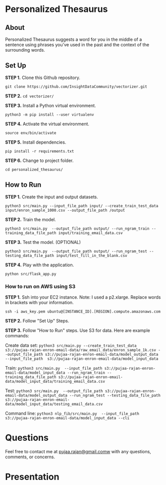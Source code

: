 # Personalized Thesaurus

## About

Personalized Thesaurus suggests a word for you in the middle of a sentence using phrases you've used in the past and the context of the surrounding words. 

## Set Up

**STEP 1.** Clone this Github repository.

```git clone https://github.com/InsightDataCommunity/vectorizer.git```

**STEP 2.** ```cd vectorizer/```

**STEP 3.** Install a Python virtual environment.

```python3 -m pip install --user virtualenv```

**STEP 4.** Activate the virtual environment.

```source env/bin/activate```

**STEP 5.** Install dependencies.

```pip install -r requirements.txt```

**STEP 6.** Change to project folder.

```cd personalized_thesaurus/```

## How to Run 

**STEP 1.** Create the input and output datasets.

```python3 src/main.py --input_file_path input/ --create_train_test_data input/enron_sample_1000.csv --output_file_path /output```

**STEP 2.** Train the model.

```python3 src/main.py  --output_file_path output/ --run_ngram_train --training_data_file_path input/training_email_data.csv```

**STEP 3.** Test the model. (OPTIONAL)

```python3 src/main.py  --output_file_path output/ --run_ngram_test --testing_data_file_path input/test_fill_in_the_blank.csv```

**STEP 4.** Play with the application.

```python src/flask_app.py```

### How to run on AWS using S3

**STEP 1.** Ssh into your EC2 instance. Note: I used a p2.xlarge. Replace words in brackets with your information.

```ssh -i aws_key.pem ubuntu@[INSTANCE_ID].[REGION].compute.amazonaws.com```

**STEP 2.** Follow "Set Up" Steps.

**STEP 3.** Follow "How to Run" steps. Use S3 for data. Here are example commands:

Create data set:
```python3 src/main.py --create_train_test_data s3://pujaa-rajan-enron-email-data/raw_email_data/enron_sample_1k.csv --output_file_path s3://pujaa-rajan-enron-email-data/model_output_data --input_file_path  s3://pujaa-rajan-enron-email-data/model_input_data```

Train:
```python3 src/main.py  --input_file_path s3://pujaa-rajan-enron-email-data/model_input_data --run_ngram_train --training_data_file_path s3://pujaa-rajan-enron-email-data/model_input_data/training_email_data.csv```

Test:
```python3 src/main.py  --output_file_path s3://pujaa-rajan-enron-email-data/model_output_data --run_ngram_test --testing_data_file_path s3://pujaa-rajan-enron-email-data/model_input_data/testing_email_data.csv```

Command line:
```python3 nlp_fib/src/main.py  --input_file_path s3://pujaa-rajan-enron-email-data/model_input_data --cli```

# Questions

Feel free to contact me at pujaa.rajan@gmail.comw with any questions, comments, or concerns.

# Presentation


